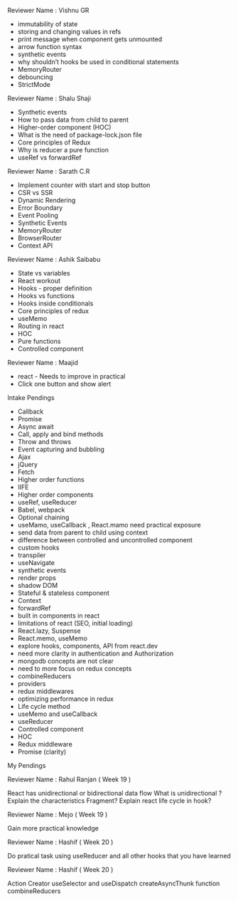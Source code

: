 Reviewer Name : Vishnu GR

- immutability of state
- storing and changing values in refs
- print message when component gets unmounted
- arrow function syntax
- synthetic events
- why shouldn’t hooks be used in conditional statements
- MemoryRouter
- debouncing
- StrictMode

Reviewer Name : Shalu Shaji

- Synthetic events
- How to pass data from child to parent
- Higher-order component (HOC)
- What is the need of package-lock.json file
- Core principles of Redux
- Why is reducer a pure function
- useRef vs forwardRef

Reviewer Name : Sarath C.R

- Implement counter with start and stop button
- CSR vs SSR
- Dynamic Rendering
- Error Boundary
- Event Pooling
- Synthetic Events
- MemoryRouter
- BrowserRouter
- Context API

Reviewer Name : Ashik Saibabu

- State vs variables
- React workout
- Hooks - proper definition
- Hooks vs functions
- Hooks inside conditionals
- Core principles of redux
- useMemo
- Routing in react
- HOC
- Pure functions
- Controlled component

Reviewer Name : Maajid

- react - Needs to improve in practical
- Click one button and show alert

Intake Pendings

- Callback
- Promise
- Async await
- Call, apply and bind methods
- Throw and throws
- Event capturing and bubbling
- Ajax
- jQuery
- Fetch
- Higher order functions
- IIFE
- Higher order components
- useRef, useReducer
- Babel, webpack
- Optional chaining
- useMamo, useCallback , React.mamo need practical exposure
- send data from parent to child using context
- difference between controlled and uncontrolled component
- custom hooks
- transpiler
- useNavigate
- synthetic events
- render props
- shadow DOM
- Stateful & stateless component
- Context
- forwardRef
- built in components in react
- limitations of react (SEO, initial loading)
- React.lazy, Suspense
- React.memo, useMemo
- explore hooks, components, API from react.dev
- need more clarity in authentication and Authorization
- mongodb concepts are not clear
- need to more focus on redux concepts
- combineReducers
- providers
- redux middlewares
- optimizing performance in redux
- Life cycle method
- useMemo and useCallback
- useReducer
- Controlled component
- HOC
- Redux middleware
- Promise (clarity)

My Pendings

Reviewer Name : Rahul Ranjan  ( Week 19 )

React has unidirectional or bidirectional data flow
What is unidirectional ?
Explain the characteristics Fragment?
Explain react life cycle in hook?

Reviewer Name : Mejo  ( Week 19 )

Gain more practical knowledge

Reviewer Name : Hashif  ( Week 20 )

Do pratical task using useReducer and all other hooks that you have learned

Reviewer Name : Hashif  ( Week 20 )

Action Creator
useSelector and useDispatch
createAsyncThunk function
combineReducers 
